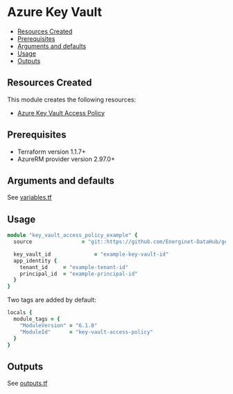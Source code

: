 # Azure Key Vault

- [Resources Created](#resources-created)
- [Prerequisites](#prerequisites)
- [Arguments and defaults](#arguments-and-defaults)
- [Usage](#usage)
- [Outputs](#outputs)

## Resources Created

This module creates the following resources:

- [Azure Key Vault Access Policy](https://registry.terraform.io/providers/hashicorp/azurerm/latest/docs/resources/key_vault_access_policy)

## Prerequisites

- Terraform version 1.1.7+
- AzureRM provider version 2.97.0+

## Arguments and defaults

See [variables.tf](./variables.tf)

## Usage

```ruby
module "key_vault_access_policy_example" {
  source                = "git::https://github.com/Energinet-DataHub/geh-terraform-modules.git//azure/key-vault-access-policy?ref=6.1.0"

  key_vault_id              = "example-key-vault-id"
  app_identity {
    tenant_id     = "example-tenant-id"
    principal_id  = "example-principal-id"
  }
}
```

Two tags are added by default:

```ruby
locals {
  module_tags = {
    "ModuleVersion" = "6.1.0"
    "ModuleId"      = "key-vault-access-policy"
  }
}
```

## Outputs

See [outputs.tf](./outputs.tf)
